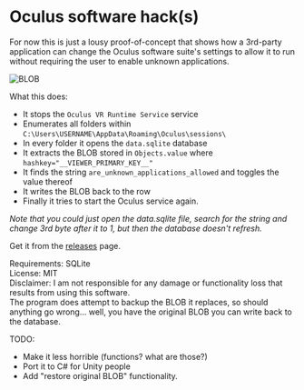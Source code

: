 # Oculus software hack(s)

For now this is just a lousy proof-of-concept that shows how a 3rd-party application can change the Oculus software suite's settings to allow it to run without requiring the user to enable unknown applications.

![BLOB](http://i.imgur.com/5t5aEBi.png)

What this does:

 * It stops the ```Oculus VR Runtime Service``` service
 * Enumerates all folders within ```C:\Users\USERNAME\AppData\Roaming\Oculus\sessions\```
 * In every folder it opens the ```data.sqlite``` database
 * It extracts the BLOB stored in ```Objects.value``` where ```hashkey="__VIEWER_PRIMARY_KEY__"```
 * It finds the string ```are_unknown_applications_allowed``` and toggles the value thereof
 * It writes the BLOB back to the row
 * Finally it tries to start the Oculus service again.

*Note that you could just open the data.sqlite file, search for the string and change 3rd byte after it to 1, but then the database doesn't refresh.*

Get it from the [releases](https://github.com/rab-h-sonmai/Hackulus/releases) page.

Requirements: SQLite  
License: MIT  
Disclaimer: I am not responsible for any damage or functionality loss that results from using this software.  
The program does attempt to backup the BLOB it replaces, so should anything go wrong... well, you have the original BLOB you can write back to the database.

TODO:

* Make it less horrible (functions? what are those?)
* Port it to C# for Unity people
* Add "restore original BLOB" functionality.
